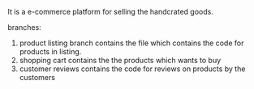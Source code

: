 It is a e-commerce platform for selling the handcrated goods.

branches:
1. product listing branch contains the file which contains the code for products in listing.
2. shopping cart contains the the products which wants to buy
3. customer reviews contains the code for reviews on products by the customers